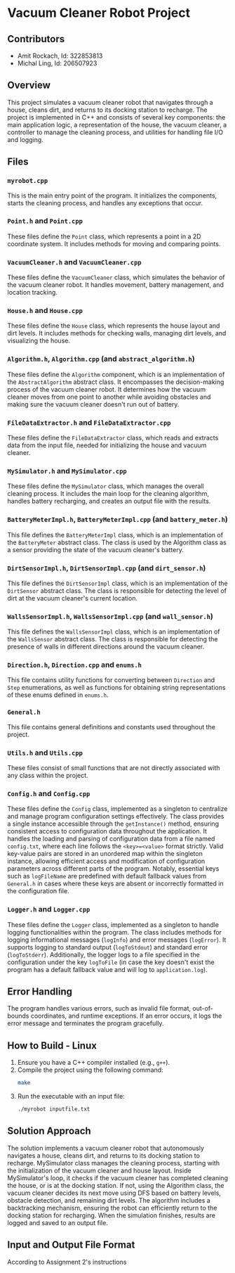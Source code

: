 # Vacuum Cleaner Robot Project

## Contributors

- Amit Rockach, Id: 322853813
- Michal Ling, Id: 206507923

## Overview

This project simulates a vacuum cleaner robot that navigates through a house, cleans dirt, and returns to its docking station to recharge. The project is implemented in C++ and consists of several key components: the main application logic, a representation of the house, the vacuum cleaner, a controller to manage the cleaning process, and utilities for handling file I/O and logging.

## Files

### `myrobot.cpp`

This is the main entry point of the program. It initializes the components, starts the cleaning process, and handles any exceptions that occur.

### `Point.h` and `Point.cpp`

These files define the `Point` class, which represents a point in a 2D coordinate system. It includes methods for moving and comparing points.

### `VacuumCleaner.h` and `VacuumCleaner.cpp`

These files define the `VacuumCleaner` class, which simulates the behavior of the vacuum cleaner robot. It handles movement, battery management, and location tracking.

### `House.h` and `House.cpp`

These files define the `House` class, which represents the house layout and dirt levels. It includes methods for checking walls, managing dirt levels, and visualizing the house.

### `Algorithm.h`, `Algorithm.cpp` (and `abstract_algorithm.h`)

These files define the `Algorithm` component, which is an implementation of the `AbstractAlgorithm` abstract class. It encompasses the decision-making process of the vacuum cleaner robot. It determines how the vacuum cleaner moves from one point to another while avoiding obstacles and making sure the vacuum cleaner doesn't run out of battery.

### `FileDataExtractor.h` and `FileDataExtractor.cpp`

These files define the `FileDataExtractor` class, which reads and extracts data from the input file, needed for initializing the house and vacuum cleaner.

### `MySimulator.h` and `MySimulator.cpp`

These files define the `MySimulator` class, which manages the overall cleaning process. It includes the main loop for the cleaning algorithm, handles battery recharging, and creates an output file with the results.

### `BatteryMeterImpl.h`, `BatteryMeterImpl.cpp` (and `battery_meter.h`)

This file defines the `BatteryMeterImpl` class, which is an implementation of the `BatteryMeter` abstract class. The class is used by the Algorithm class as a sensor providing the state of the vacuum cleaner's battery.

### `DirtSensorImpl.h`, `DirtSensorImpl.cpp` (and `dirt_sensor.h`)

This file defines the `DirtSensorImpl` class, which is an implementation of the `DirtSensor` abstract class. The class is responsible for detecting the level of dirt at the vacuum cleaner's current location.

### `WallsSensorImpl.h`, `WallsSensorImpl.cpp` (and `wall_sensor.h`)

This file defines the `WallsSensorImpl` class, which is an implementation of the `WallsSensor` abstract class. The class is responsible for detecting the presence of walls in different directions around the vacuum cleaner.

### `Direction.h`, `Direction.cpp` and `enums.h`

This file contains utility functions for converting between `Direction` and `Step` enumerations, as well as functions for obtaining string representations of these enums defined in `enums.h`.

### `General.h`

This file contains general definitions and constants used throughout the project.

### `Utils.h` and `Utils.cpp`

These files consist of small functions that are not directly associated with any class within the project.

### `Config.h` and `Config.cpp`

These files define the `Config` class, implemented as a singleton to centralize and manage program configuration settings effectively. The class provides a single instance accessible through the `getInstance()` method, ensuring consistent access to configuration data throughout the application. It handles the loading and parsing of configuration data from a file named `config.txt`, where each line follows the `<key>=<value>` format strictly. Valid key-value pairs are stored in an unordered map within the singleton instance, allowing efficient access and modification of configuration parameters across different parts of the program. Notably, essential keys such as `logFileName` are predefined with default fallback values from `General.h` in cases where these keys are absent or incorrectly formatted in the configuration file.

### `Logger.h` and `Logger.cpp`

These files define the `Logger` class, implemented as a singleton to handle logging functionalities within the program. The class includes methods for logging informational messages (`logInfo`) and error messages (`logError`). It supports logging to standard output (`logToStdout`) and standard error (`logToStderr`). Additionally, the logger logs to a file specified in the configuration under the key `logToFile` (in case the key doesn't exist the program has a default fallback value and will log to `application.log`).

## Error Handling

The program handles various errors, such as invalid file format, out-of-bounds coordinates, and runtime exceptions. If an error occurs, it logs the error message and terminates the program gracefully.

## How to Build - Linux

1. Ensure you have a C++ compiler installed (e.g., `g++`).
2. Compile the project using the following command:
   ```sh
   make
   ```
3. Run the executable with an input file:
   ```sh
   ./myrobot inputfile.txt
   ```

## Solution Approach

The solution implements a vacuum cleaner robot that autonomously navigates a house, cleans dirt, and returns to its docking station to recharge. MySimulator class manages the cleaning process, starting with the initialization of the vacuum cleaner and house layout. Inside MySimulator's loop, it checks if the vacuum cleaner has completed cleaning the house, or is at the docking station. If not, using the Algorithm class, the vacuum cleaner decides its next move using DFS based on battery levels, obstacle detection, and remaining dirt levels. The algorithm includes a backtracking mechanism, ensuring the robot can efficiently return to the docking station for recharging. When the simulation finishes, results are logged and saved to an output file.

## Input and Output File Format

According to Assignment 2's instructions
